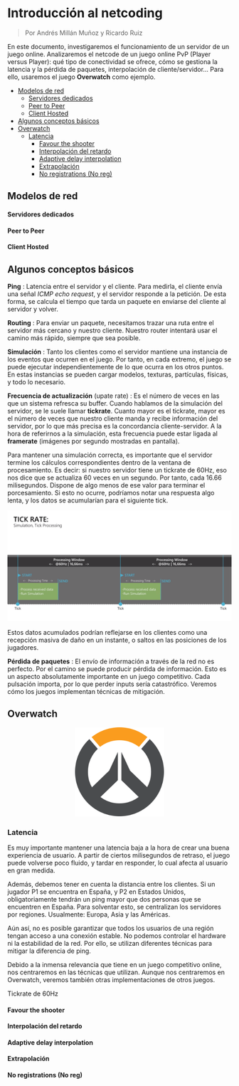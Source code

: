 # Introducción al netcoding

> Por Andrés Millán Muñoz y Ricardo Ruiz

En este documento, investigaremos el funcionamiento de un servidor de un juego online. Analizaremos el netcode de un juego online PvP (Player versus Player): qué tipo de conectividad se ofrece, cómo se gestiona la latencia y la pérdida de paquetes, interpolación de cliente/servidor...
Para ello, usaremos el juego **Overwatch** como ejemplo.


<!-- @import "[TOC]" {cmd="toc" depthFrom=2 depthTo=6 orderedList=false} -->

<!-- code_chunk_output -->

- [Modelos de red](#modelos-de-red)
    - [Servidores dedicados](#servidores-dedicados)
    - [Peer to Peer](#peer-to-peer)
    - [Client Hosted](#client-hosted)
- [Algunos conceptos básicos](#algunos-conceptos-básicos)
- [Overwatch](#overwatch)
  - [Latencia](#latencia)
    - [Favour the shooter](#favour-the-shooter)
    - [Interpolación del retardo](#interpolación-del-retardo)
    - [Adaptive delay interpolation](#adaptive-delay-interpolation)
    - [Extrapolación](#extrapolación)
    - [No registrations (No reg)](#no-registrations-no-reg)

<!-- /code_chunk_output -->


## Modelos de red

#### Servidores dedicados

<!---
TODO netcode 101 11:38
-->

#### Peer to Peer

<!---
TODO netcode 101 13:31
-->

<!---
TODO Ejemplo Super Smash Bros Ultimate
-->

#### Client Hosted

<!---
TODO netcode 101 12:40
-->


## Algunos conceptos básicos

**Ping**
: Latencia entre el servidor y el cliente. Para medirla, el cliente envía una señal *ICMP echo request*, y el servidor responde a la petición. De esta forma, se calcula el tiempo que tarda un paquete en enviarse del cliente al servidor y volver.

<!---
TODO dibujo ping (netcode 101 2:15)
-->

**Routing**
: Para enviar un paquete, necesitamos trazar una ruta entre el servidor más cercano y nuestro cliente. Nuestro router intentará usar el camino más rápido, siempre que sea posible.

<!---
TODO dibujo routing, ejemplo tracert
-->

**Simulación**
: Tanto los clientes como el servidor mantiene una instancia de los eventos que ocurren en el juego. Por tanto, en cada extremo, el juego se puede ejecutar independientemente de lo que ocurra en los otros puntos. En estas instancias se pueden cargar modelos, texturas, partículas, físicas, y todo lo necesario.

<!--- Esto en verdad inserra un espacio que queda genial-->

**Frecuencia de actualización** (upate rate)
: Es el número de veces en las que un sistema refresca su buffer. Cuando hablamos de la simulación del servidor, se le suele llamar **tickrate**. Cuanto mayor es el tickrate, mayor es el número de veces que nuestro cliente manda y recibe información del servidor, por lo que más precisa es la concordancia cliente-servidor.
A la hora de referirnos a la simulación, esta frecuencia puede estar ligada al **framerate** (imágenes por segundo mostradas en pantalla).

<!---
TODO dibujo 30 vs 60. Vídeo Splatoon sobre tickrate bajo.
-->

Para mantener una simulación correcta, es importante que el servidor termine los cálculos correspondientes dentro de la ventana de procesamiento. Es decir: si nuestro servidor tiene un tickrate de 60Hz, eso nos dice que se actualiza 60 veces en un segundo. Por tanto, cada 16.66 milisegundos. Dispone de algo menos de ese valor para terminar el porcesamiento.
Si esto no ocurre, podríamos notar una respuesta algo lenta, y los datos se acumularían para el siguiente tick.

<p align="center">
    <img width="800"src="./img/tickrate_calculo.png">
</p>

Estos datos acumulados podrían reflejarse en los clientes como una recepción masiva de daño en un instante, o saltos en las posiciones de los jugadores.

**Pérdida de paquetes**
: El envío de información a través de la red no es perfecto. Por el camino se puede producir pérdida de información. Esto es un aspecto absolutamente importante en un juego competitivo. Cada pulsación importa, por lo que perder inputs sería catastrófico. Veremos cómo los juegos implementan técnicas de mitigación.


## Overwatch

<p align="center">
    <img width="200"src="./img/Overwatch_circle_logo.svg">
</p>

### Latencia


Es muy importante mantener una latencia baja a la hora de crear una buena experiencia de usuario. A partir de ciertos milisegundos de retraso, el juego puede volverse poco fluido, y tardar en responder, lo cual afecta al usuario en gran medida.

<!---
TODO Vídeo sobre alto ping
-->

Además, debemos tener en cuenta la distancia entre los clientes. Si un jugador P1 se encuentra en España, y P2 en Estados Unidos, obligatoriamente tendrán un ping mayor que dos personas que se encuentren en España. Para solventar esto, se centralizan los servidores por regiones. Usualmente: Europa, Asia y las Américas.

Aún así, no es posible garantizar que todos los usuarios de una región tengan acceso a una conexión estable. No podemos controlar el hardware ni la estabilidad de la red. Por ello, se utilizan diferentes técnicas para mitigar la diferencia de ping.

Debido a la inmensa relevancia que tiene en un juego competitivo online, nos centraremos en las técnicas que utilizan. Aunque nos centraremos en Overwatch, veremos también otras implementaciones de otros juegos.


Tickrate de 60Hz

#### Favour the shooter

#### Interpolación del retardo

#### Adaptive delay interpolation

#### Extrapolación

#### No registrations (No reg)